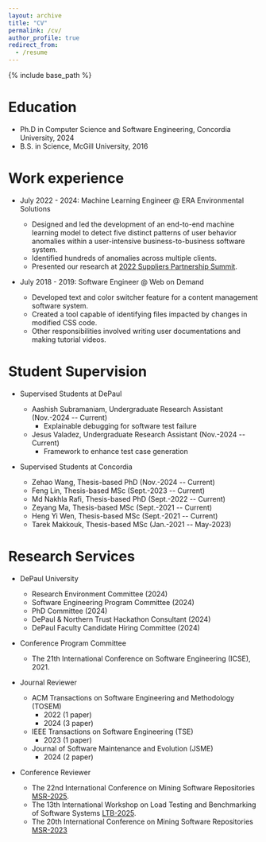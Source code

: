 ```yaml
---
layout: archive
title: "CV"
permalink: /cv/
author_profile: true
redirect_from:
  - /resume
---
```


{% include base_path %}

Education
======
* Ph.D in Computer Science and Software Engineering, Concordia University, 2024 
* B.S. in Science, McGill University, 2016

Work experience
======    
* July 2022 - 2024: Machine Learning Engineer @ ERA Environmental Solutions
  * Designed and led the development of an end-to-end machine learning model to detect five distinct patterns of user behavior anomalies within a user-intensive business-to-business software system.
  * Identified hundreds of anomalies across multiple clients.
  * Presented our research at [2022 Suppliers Partnership Summit](https://www.supplierspartnership.org/2022summit/).
    

* July 2018 - 2019: Software Engineer @ Web on Demand
  * Developed text and color switcher feature  for a content management software system.
  * Created a tool capable of identifying files impacted by changes in modified CSS code.
  * Other responsibilities involved writing user documentations and making tutorial videos.
  
  
Student Supervision
======
* Supervised Students at DePaul
  * Aashish Subramaniam, Undergraduate Research Assistant (Nov.-2024 -- Current) 
    * Explainable debugging for software test failure
  * Jesus Valadez, Undergraduate Research Assistant (Nov.-2024 -- Current)
    * Framework to enhance test case generation
   
* Supervised Students at Concordia
  * Zehao Wang, Thesis-based PhD (Nov.-2024 -- Current)
  * Feng Lin, Thesis-based MSc (Sept.-2023 -- Current) 
  * Md Nakhla Rafi, Thesis-based PhD (Sept.-2022 -- Current)
  * Zeyang Ma, Thesis-based MSc (Sept.-2021 -- Current)
  * Heng Yi Wen, Thesis-based MSc (Sept.-2021 -- Current)
  * Tarek Makkouk, Thesis-based MSc (Jan.-2021 -- May-2023)
 
Research Services
======
* DePaul University
  * Research Environment Committee (2024)
  * Software Engineering Program Committee (2024)
  * PhD Committee (2024)
  * DePaul \& Northern Trust Hackathon Consultant (2024)
  * DePaul Faculty Candidate Hiring Committee (2024)

* Conference Program Committee
  * The 21th International Conference on Software Engineering (ICSE), 2021. 

* Journal Reviewer
  * ACM Transactions on Software Engineering and Methodology (TOSEM)
    * 2022 (1 paper)
    * 2024 (3 paper)
  * IEEE Transactions on Software Engineering (TSE)
    * 2023 (1 paper)
  * Journal of Software Maintenance and Evolution (JSME)
    * 2024 (2 paper)


* Conference Reviewer
  * The 22nd International Conference on Mining Software Repositories [MSR-2025](https://2025.msrconf.org/committee/msr-2025-data-and-tool-showcase-track-data-and-tool-showcase-track---program-committee).
  * The 13th International Workshop on Load Testing and Benchmarking of Software Systems [LTB-2025](https://ltb2025.github.io/).
  * The 20th International Conference on Mining Software Repositories [MSR-2023](https://conf.researchr.org/track/msr-2023/msr-2023-junior-pc?)
  
